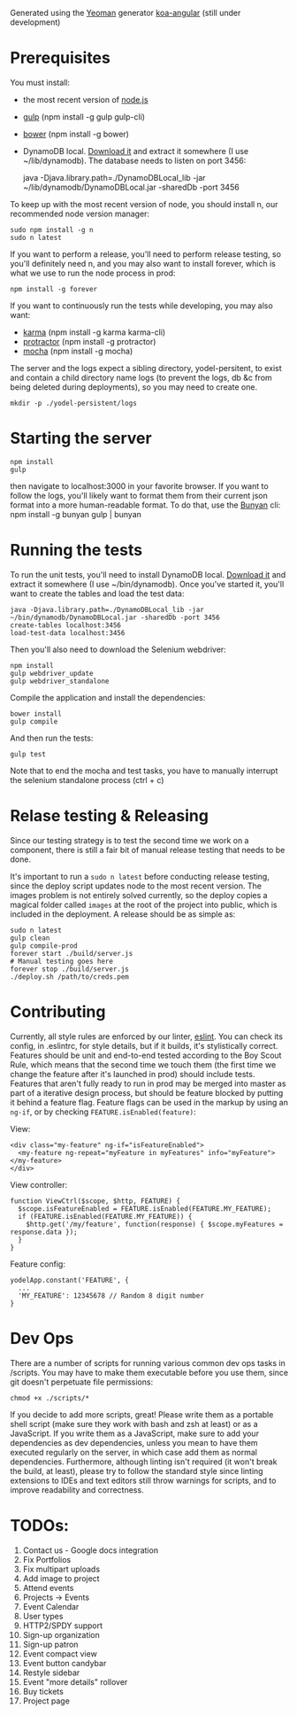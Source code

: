 Generated using the [Yeoman](http://yeoman.io/) generator [koa-angular](https://github.com/prekolna/generator-koa-angular) (still under development)

# Prerequisites
You must install:
* the most recent version of [node.js](https://nodejs.org)
* [gulp](http://gulpjs.com) (npm install -g gulp gulp-cli)
* [bower](bower.io) (npm install -g bower)
* DynamoDB local.  [Download it](http://dynamodb-local.s3-website-us-west-2.amazonaws.com/dynamodb_local_latest.zip) and extract it somewhere (I use ~/lib/dynamodb).  The database needs to listen on port 3456:

    java -Djava.library.path=./DynamoDBLocal_lib -jar ~/lib/dynamodb/DynamoDBLocal.jar -sharedDb -port 3456

To keep up with the most recent version of node, you should install n, our recommended node version manager:

    sudo npm install -g n
    sudo n latest

If you want to perform a release, you'll need to perform release testing, so you'll definitely need n, and you may also want to install forever, which is what we use to run the node process in prod:

    npm install -g forever


If you want to continuously run the tests while developing, you may also want:
* [karma](http://karma-runner.github.io/0.8/index.html) (npm install -g karma karma-cli)
* [protractor](http://angular.github.io/protractor/#/) (npm install -g protractor)
* [mocha](http://mochajs.org/) (npm install -g mocha)

The server and the logs expect a sibling directory, yodel-persitent, to exist and contain a child directory name logs (to prevent the logs, db &c from being deleted during deployments), so you may need to create one.

    mkdir -p ./yodel-persistent/logs

# Starting the server
    npm install
    gulp

then navigate to localhost:3000 in your favorite browser.  If you want to follow the logs, you'll likely want to format them from their current json format into a more human-readable format.  To do that, use the [Bunyan](https://www.npmjs.com/package/bunyan) cli:
    npm install -g bunyan
    gulp | bunyan

# Running the tests

To run the unit tests, you'll need to install DynamoDB local.  [Download it](http://dynamodb-local.s3-website-us-west-2.amazonaws.com/dynamodb_local_latest.zip) and extract it somewhere (I use ~/bin/dynamodb).  Once you've started it, you'll want to create the tables and load the test data:

    java -Djava.library.path=./DynamoDBLocal_lib -jar ~/bin/dynamodb/DynamoDBLocal.jar -sharedDb -port 3456
    create-tables localhost:3456
    load-test-data localhost:3456

Then you'll also need to download the Selenium webdriver:

    npm install
    gulp webdriver_update
    gulp webdriver_standalone

Compile the application and install the dependencies:

    bower install
    gulp compile

And then run the tests:

    gulp test

Note that to end the mocha and test tasks, you have to manually interrupt the selenium standalone process  (ctrl + c)

# Relase testing & Releasing
Since our testing strategy is to test the second time we work on a component, there is still a fair bit of manual release testing that needs to be done.

It's important to run a `sudo n latest` before conducting release testing, since the deploy script updates node to the most recent version.  The images problem is not entirely solved currently, so the deploy copies a magical folder called `images` at the root of the project into public, which is included in the deployment.  A release should be as simple as:

    sudo n latest
    gulp clean
    gulp compile-prod
    forever start ./build/server.js
    # Manual testing goes here
    forever stop ./build/server.js
    ./deploy.sh /path/to/creds.pem

# Contributing

Currently, all style rules are enforced by our linter, [eslint](http://eslint.org/).  You can check its config, in .eslintrc, for style details, but if it builds, it's stylistically correct.  Features should be unit and end-to-end tested according to the Boy Scout Rule, which means that the second time we touch them (the first time we change the feature after it's launched in prod) should include tests.  Features that aren't fully ready to run in prod may be merged into master as part of a iterative design process, but should be feature blocked by putting it behind a feature flag.  Feature flags can be used in the markup by using an `ng-if`, or by checking `FEATURE.isEnabled(feature)`:

View:

    <div class="my-feature" ng-if="isFeatureEnabled">
      <my-feature ng-repeat="myFeature in myFeatures" info="myFeature"></my-feature>
    </div>

View controller:

    function ViewCtrl($scope, $http, FEATURE) {
      $scope.isFeatureEnabled = FEATURE.isEnabled(FEATURE.MY_FEATURE);
      if (FEATURE.isEnabled(FEATURE.MY_FEATURE)) {
        $http.get('/my/feature', function(response) { $scope.myFeatures = response.data });
      }
    }

Feature config:

    yodelApp.constant('FEATURE', {
      ...
      'MY_FEATURE': 12345678 // Random 8 digit number
    }

# Dev Ops
There are a number of scripts for running various common dev ops tasks in /scripts.  You may have to make them executable before you use them, since git doesn't perpetuate file permissions:

    chmod +x ./scripts/*

If you decide to add more scripts, great!  Please write them as a portable shell script (make sure they work with bash and zsh at least) or as a JavaScript.  If you write them as a JavaScript, make sure to add your dependencies as dev dependencies, unless you mean to have them executed regularly on the server, in which case add them as normal dependencies.  Furthermore, although linting isn't required (it won't break the build, at least), please try to follow the standard style since linting extensions to IDEs and text editors still throw warnings for scripts, and to improve readability and correctness.

# TODOs:
1. Contact us - Google docs integration
2. Fix Portfolios
3. Fix multipart uploads
4. Add image to project
6. Attend events
7. Projects -> Events
8. Event Calendar
9. User types
10. HTTP2/SPDY support
11. Sign-up organization
12. Sign-up patron
13. Event compact view
14. Event button candybar
15. Restyle sidebar
16. Event "more details" rollover
17. Buy tickets
18. Project page
